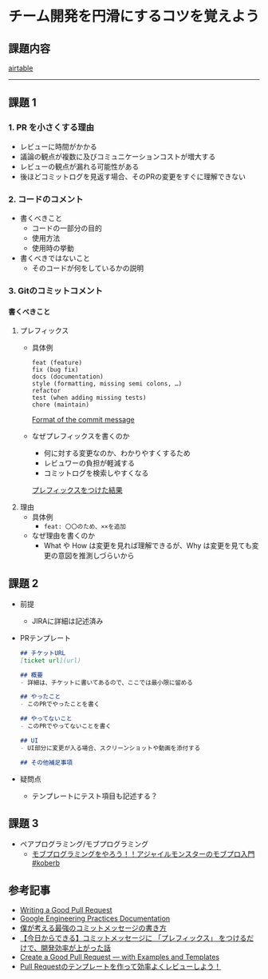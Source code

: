 # チーム開発を円滑にするコツを覚えよう


## 課題内容

[airtable](https://airtable.com/appWjizyFJue33ycs/tblTnXBXFOYJ0J7lZ/viwyi8muFtWUlhNKG/recBmwphc3JEZrhkp?blocks=hide)

---

## 課題 1
### 1. PR を小さくする理由
- レビューに時間がかかる
- 議論の観点が複数に及びコミュニケーションコストが増大する
- レビューの観点が漏れる可能性がある
- 後ほどコミットログを見返す場合、そのPRの変更をすぐに理解できない

### 2. コードのコメント
- 書くべきこと
  - コードの一部分の目的
  - 使用方法
  - 使用時の挙動
- 書くべきではないこと
  - そのコードが何をしているかの説明

### 3. Gitのコミットコメント
#### 書くべきこと
1. プレフィックス
    - 具体例
      ```
      feat (feature)
      fix (bug fix)
      docs (documentation)
      style (formatting, missing semi colons, …)
      refactor
      test (when adding missing tests)
      chore (maintain)
      ```
      [Format of the commit message](https://gist.github.com/stephenparish/9941e89d80e2bc58a153#format-of-the-commit-message)
    - なぜプレフィックスを書くのか
      - 何に対する変更なのか、わかりやすくするため
      - レビュワーの負担が軽減する
      - コミットログを検索しやすくなる
      
      [プレフィックスをつけた結果](https://qiita.com/numanomanu/items/45dd285b286a1f7280ed#%E3%83%97%E3%83%AC%E3%83%95%E3%82%A3%E3%83%83%E3%82%AF%E3%82%B9%E3%82%92%E3%81%A4%E3%81%91%E3%81%9F%E7%B5%90%E6%9E%9C)
2. 理由
    - 具体例
      - `feat: 〇〇のため、××を追加`
    - なぜ理由を書くのか
      - What や How は変更を見れば理解できるが、Why は変更を見ても変更の意図を推測しづらいから

## 課題 2
- 前提
  - JIRAに詳細は記述済み
- PRテンプレート
  ```md
  ## チケットURL
  [ticket url](url)

  ## 概要
  - 詳細は、チケットに書いてあるので、ここでは最小限に留める

  ## やったこと
  - このPRでやったことを書く

  ## やってないこと
  - このPRでやってないことを書く

  ## UI
  - UI部分に変更が入る場合、スクリーンショットや動画を添付する

  ## その他補足事項
  ```

- 疑問点
  - テンプレートにテスト項目も記述する？

## 課題 3
- ペアプログラミング/モブプログラミング
  - [モブプログラミングをやろう！！アジャイルモンスターのモブプロ入門 #koberb](https://speakerdeck.com/takaking22/mobupuroguraminguwoyarou-aziyairumonsutafalsemobupuroru-men-number-koberb)

## 参考記事
- [Writing a Good Pull Request ](https://developers.google.com/blockly/guides/modify/contribute/write_a_good_pr#keep-it-small)
- [Google Engineering Practices Documentation](https://google.github.io/eng-practices/)
- [僕が考える最強のコミットメッセージの書き方](https://qiita.com/konatsu_p/items/dfe199ebe3a7d2010b3e)
- [【今日からできる】コミットメッセージに 「プレフィックス」 をつけるだけで、開発効率が上がった話](https://qiita.com/numanomanu/items/45dd285b286a1f7280ed)
- [Create a Good Pull Request — with Examples and Templates](https://oumaima-dahhoum.medium.com/how-to-create-a-good-pull-request-with-examples-and-templates-cfc92f2bb94e)
- [Pull Requestのテンプレートを作って効率よくレビューしよう！](https://dev.classmethod.jp/articles/pull-request-template/)